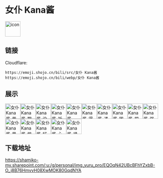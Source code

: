 # 女仆 Kana酱
<img src="https://emoji.shojo.cn/bili/src/女仆 Kana酱/icon.png" width="50" height="50" alt="icon">

## 链接
Cloudflare:
```
https://emoji.shojo.cn/bili/src/女仆 Kana酱
https://emoji.shojo.cn/bili/webp/女仆 Kana酱
```
## 展示
<img src="https://emoji.shojo.cn/bili/src/女仆 Kana酱/女仆 Kana酱-苦鲁西.png" width="50" height="50" alt="女仆 Kana酱-苦鲁西"><img src="https://emoji.shojo.cn/bili/src/女仆 Kana酱/女仆 Kana酱-期待.png" width="50" height="50" alt="女仆 Kana酱-期待"><img src="https://emoji.shojo.cn/bili/src/女仆 Kana酱/女仆 Kana酱-没眼看.png" width="50" height="50" alt="女仆 Kana酱-没眼看"><img src="https://emoji.shojo.cn/bili/src/女仆 Kana酱/女仆 Kana酱-祈祷.png" width="50" height="50" alt="女仆 Kana酱-祈祷"><img src="https://emoji.shojo.cn/bili/src/女仆 Kana酱/女仆 Kana酱-一键三连.png" width="50" height="50" alt="女仆 Kana酱-一键三连"><img src="https://emoji.shojo.cn/bili/src/女仆 Kana酱/女仆 Kana酱-得意.png" width="50" height="50" alt="女仆 Kana酱-得意"><img src="https://emoji.shojo.cn/bili/src/女仆 Kana酱/女仆 Kana酱-递情书.png" width="50" height="50" alt="女仆 Kana酱-递情书"><img src="https://emoji.shojo.cn/bili/src/女仆 Kana酱/女仆 Kana酱-困鼠.png" width="50" height="50" alt="女仆 Kana酱-困鼠"><img src="https://emoji.shojo.cn/bili/src/女仆 Kana酱/女仆 Kana酱-捏捏小脸.png" width="50" height="50" alt="女仆 Kana酱-捏捏小脸"><img src="https://emoji.shojo.cn/bili/src/女仆 Kana酱/女仆 Kana酱-强颜欢笑.png" width="50" height="50" alt="女仆 Kana酱-强颜欢笑"><img src="https://emoji.shojo.cn/bili/src/女仆 Kana酱/女仆 Kana酱-思考.png" width="50" height="50" alt="女仆 Kana酱-思考"><img src="https://emoji.shojo.cn/bili/src/女仆 Kana酱/女仆 Kana酱-惊.png" width="50" height="50" alt="女仆 Kana酱-惊"><img src="https://emoji.shojo.cn/bili/src/女仆 Kana酱/女仆 Kana酱-好好笑哦.png" width="50" height="50" alt="女仆 Kana酱-好好笑哦"><img src="https://emoji.shojo.cn/bili/src/女仆 Kana酱/女仆 Kana酱-心碎.png" width="50" height="50" alt="女仆 Kana酱-心碎"><img src="https://emoji.shojo.cn/bili/src/女仆 Kana酱/女仆 Kana酱-紧张.png" width="50" height="50" alt="女仆 Kana酱-紧张">

## 下载地址

https://shamiko-my.sharepoint.com/:u:/g/personal/img_yuru_pro/EQOqN42UBcBFhYZxbB-O_j8B76HmvvH08XwMOK80GqdNYA